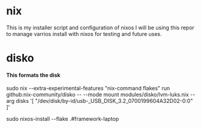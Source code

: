# nix
This is my installer script and configuration of nixos I will be using this repor to manage varrios install with nixos for testing and future uses.

# disko
#### This formats the disk
sudo nix --extra-experimental-features "nix-command flakes" run github:nix-community/disko -- --mode mount modules/disko/lvm-luks.nix --arg disks '[ "/dev/disk/by-id/usb-_USB_DISK_3.2_0700199604A32D02-0:0" ]'

sudo  nixos-install --flake .#framework-laptop